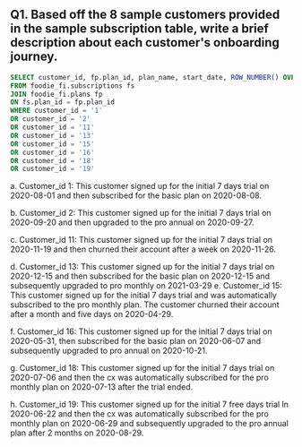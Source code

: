 ## Q1. Based off the 8 sample customers provided in the sample subscription table, write a brief description about each customer's onboarding journey.
```SQL
SELECT customer_id, fp.plan_id, plan_name, start_date, ROW_NUMBER() OVER(PARTITION BY customer_id ORDER BY start_date)
FROM foodie_fi.subscriptions fs
JOIN foodie_fi.plans fp
ON fs.plan_id = fp.plan_id
WHERE customer_id = '1' 
OR customer_id = '2'
OR customer_id = '11'
OR customer_id = '13'
OR customer_id = '15'
OR customer_id = '16'
OR customer_id = '18'
OR customer_id = '19'
```
a. Customer_id 1: This customer signed up for the initial 7 days trial on 2020-08-01 and then subscribed for the basic plan on 2020-08-08.

b. Customer_id 2: This customer signed up for the initial 7 days trial on 2020-09-20 and then upgraded to the pro annual on 2020-09-27.

c. Customer_id 11: This customer signed up for the initial 7 days trial on 2020-11-19 and then churned their account after a week on 2020-11-26.

d. Customer_id 13: This customer signed up for the initial 7 days trial on 2020-12-15 and then subscribed for the basic plan on 2020-12-15 and subsequently upgraded to pro monthly on 2021-03-29
e. Customer_id 15: This customer signed up for the initial 7 days trial and was automatically subscribed to the pro monthly plan. The customer churned their account after a month and five days on 2020-04-29.

f. Customer_id 16: This customer signed up for the initial 7 days trial on 2020-05-31, then subscribed for the basic plan on 2020-06-07
and subsequently upgraded to pro annual on 2020-10-21. 

g. Customer_id 18: This customer signed up for the initial 7 days trial on 2020-07-06 and then the cx was automatically subscribed for the pro monthly plan on 2020-07-13 after the trial ended.

h. Customer_id 19: This customer signed up for the initial 7 free days trial ln 2020-06-22 and then the cx was automatically subscribed for the pro monthly plan on 2020-06-29 and subsequently upgraded to the pro annual plan after 2 months on 2020-08-29.

